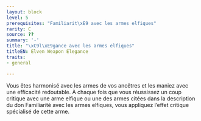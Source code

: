 ```yaml
---
layout: block
level: 5
prerequisites: "Familiarit\xE9 avec les armes elfiques"
rarity: C
source: ??
summary: '-'
title: "\xC9l\xE9gance avec les armes elfiques"
titleEN: Elven Weapon Elegance
traits:
- general

---
```


<p>Vous êtes harmonisé avec les armes de vos ancêtres et les maniez avec une efficacité redoutable. À chaque fois que vous réussissez un coup critique avec une arme elfique ou une des armes citées dans la description du don Familiarité avec les armes elfiques, vous appliquez l’effet critique spécialisé de cette arme.</p>